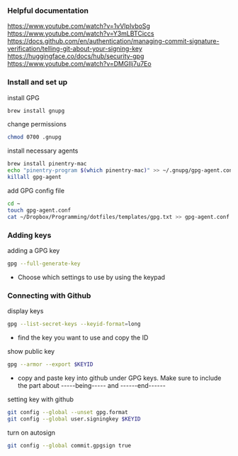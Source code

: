 ### Helpful documentation

https://www.youtube.com/watch?v=1vVIpIvboSg
https://www.youtube.com/watch?v=Y3mLBTCiccs
https://docs.github.com/en/authentication/managing-commit-signature-verification/telling-git-about-your-signing-key
https://huggingface.co/docs/hub/security-gpg
https://www.youtube.com/watch?v=DMGIlj7u7Eo


### Install and set up

install GPG
```bash
brew install gnupg
```

change permissions
```bash
chmod 0700 .gnupg
```

install necessary agents
```bash
brew install pinentry-mac
echo "pinentry-program $(which pinentry-mac)" >> ~/.gnupg/gpg-agent.conf
killall gpg-agent
```

add GPG config file
```bash
cd ~
touch gpg-agent.conf
cat ~/Dropbox/Programming/dotfiles/templates/gpg.txt >> gpg-agent.conf
```


### Adding keys

adding a GPG key
```bash
gpg --full-generate-key
```
- Choose which settings to use by using the keypad


### Connecting with Github

display keys
```bash
gpg --list-secret-keys --keyid-format=long
```
- find the key you want to use and copy the ID

show public key
```bash
gpg --armor --export $KEYID
```

- copy and paste key into github under GPG keys. Make sure to include the part about -----being----- and ------end------

setting key with github
```bash
git config --global --unset gpg.format
git config --global user.signingkey $KEYID
```

turn on autosign
```bash
git config --global commit.gpgsign true
```
